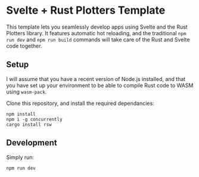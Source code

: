 # Svelte + Rust Plotters Template

This template lets you seamlessly develop apps using Svelte and the Rust Plotters library. It features automatic hot reloading, and the traditional `npm run dev` and `npm run build` commands will take care of the Rust and Svelte code together.

## Setup

I will assume that you have a recent version of Node.js installed, and that you have set up your environment to be able to compile Rust code to WASM using `wasm-pack`.

Clone this repository, and install the required dependancies:

```
npm install
npm i -g concurrently
cargo install rsw
```

## Development

Simply run:

```
npm run dev
```

